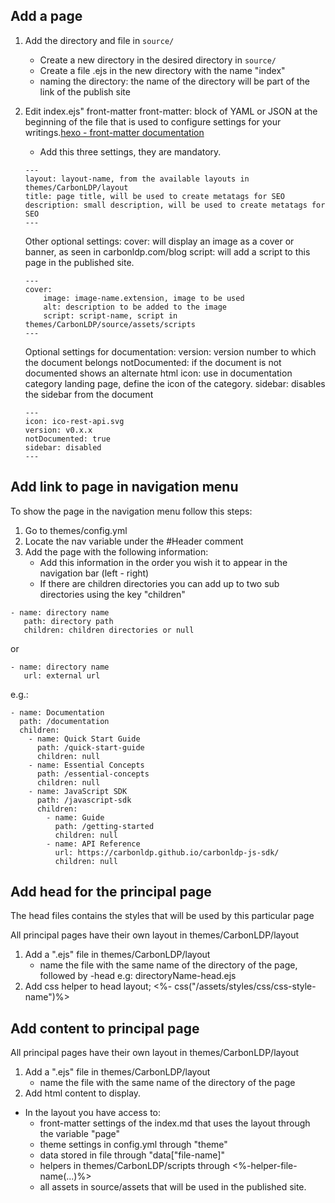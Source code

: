## Add a page

1. Add the directory and file in `source/`
  
	- Create a new directory in the desired directory in `source/`
	- Create a file .ejs in the new directory with the name "index"
	- naming the directory: the name of the directory will be part of the link of the publish site
    
2. Edit index.ejs" front-matter
	front-matter: block of YAML or JSON at the beginning of the file that is used to configure settings for your writings.[hexo - front-matter documentation](https://hexo.io/docs/front-matter.html)

	- Add this three settings, they are mandatory.
	```
	---
	layout: layout-name, from the available layouts in themes/CarbonLDP/layout
	title: page title, will be used to create metatags for SEO
	description: small description, will be used to create metatags for SEO
	---
	```

	Other optional settings:
	cover: will display an image as a cover or banner, as seen in carbonldp.com/blog
	script: will add a script to this page in the published site.
	
	```
	---
	cover:
    	image: image-name.extension, image to be used
    	alt: description to be added to the image
    	script: script-name, script in themes/CarbonLDP/source/assets/scripts
	---
	```
	
	Optional settings for documentation:
	version: version number to which the document belongs
	notDocumented: if the document is not documented shows an alternate html
	icon: use in documentation category landing page, define the icon of the category.
	sidebar: disables the sidebar from the document 
	
	```
	---
	icon: ico-rest-api.svg
	version: v0.x.x
	notDocumented: true
	sidebar: disabled
	---
	```

## Add link to page in navigation menu

To show the page in the navigation menu follow this steps:

1. Go to themes/config.yml
2. Locate the nav variable under the #Header comment
3. Add the page with the following information:
    - Add this information in the order you wish it to appear in the navigation bar (left - right)
	- If there are children directories you can add up to two sub directories using the key "children"
```
- name: directory name
   path: directory path
   children: children directories or null
```
or
```
- name: directory name
   url: external url
```

e.g.:
```
- name: Documentation
  path: /documentation
  children:
	- name: Quick Start Guide
	  path: /quick-start-guide
	  children: null
	- name: Essential Concepts
	  path: /essential-concepts
	  children: null
	- name: JavaScript SDK
	  path: /javascript-sdk
	  children:
	    - name: Guide
	      path: /getting-started
	      children: null
	    - name: API Reference
	      url: https://carbonldp.github.io/carbonldp-js-sdk/
	      children: null
```

## Add head for the principal page
The head files contains the styles that will be used by this particular page

All principal pages have their own layout in themes/CarbonLDP/layout

1. Add a ".ejs" file in themes/CarbonLDP/layout
    - name the file with the same name of the directory of the page, followed by -head
       e.g: directoryName-head.ejs
2. Add css helper to head layout;
	<%- css("/assets/styles/css/css-style-name")%>

## Add content to principal page

All principal pages have their own layout in themes/CarbonLDP/layout

1. Add a ".ejs" file in themes/CarbonLDP/layout
    - name the file with the same name of the directory of the page
2. Add html content to display.

- In the layout you have access to:
     - front-matter settings of the index.md that uses the layout through the variable "page"
     - theme settings in config.yml through "theme"
     - data stored in file through "data["file-name]"
     - helpers in themes/CarbonLDP/scripts through <%-helper-file-name(...)%>
     - all assets in source/assets that will be used in the published site.
